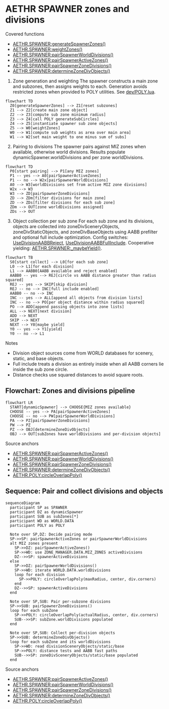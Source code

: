 # AETHR SPAWNER zones and divisions

Covered functions
- [AETHR.SPAWNER:generateSpawnerZones()](../../dev/SPAWNER.lua:2012)
- [AETHR.SPAWNER:weightZones()](../../dev/SPAWNER.lua:2148)
- [AETHR.SPAWNER:pairSpawnerWorldDivisions()](../../dev/SPAWNER.lua:723)
- [AETHR.SPAWNER:pairSpawnerActiveZones()](../../dev/SPAWNER.lua:760)
- [AETHR.SPAWNER:pairSpawnerZoneDivisions()](../../dev/SPAWNER.lua:803)
- [AETHR.SPAWNER:determineZoneDivObjects()](../../dev/SPAWNER.lua:857)

1. Zone generation and weighting
The spawner constructs a main zone and subzones, then assigns weights to each. Generation avoids restricted zones when provided to POLY utilities. See [dev/POLY.lua](../../dev/POLY.lua).

```mermaid
flowchart TD
  Z0[generateSpawnerZones] --> Z1[reset subzones]
  Z1 --> Z2[create main zone object]
  Z2 --> Z3[compute sub zone minimum radius]
  Z3 --> Z4[call POLY generateSubCircles]
  Z4 --> Z5[instantiate spawner sub zone objects]
  Z5 --> W0[weightZones]
  W0 --> W1[compute sub weights as area over main area]
  W1 --> W2[set main weight to one minus sum of subs]
```

2. Pairing to divisions
The spawner pairs against MIZ zones when available, otherwise world divisions. Results populate dynamicSpawner.worldDivisions and per zone worldDivisions.

```mermaid
flowchart TD
  P0[start pairing] --> P1[any MIZ zones]
  P1 -- yes --> A0[pairSpawnerActiveZones]
  P1 -- no --> W2x[pairSpawnerWorldDivisions]
  A0 --> W3[worldDivisions set from active MIZ zone divisions]
  W2x --> W3
  W3 --> ZD[pairSpawnerZoneDivisions]
  ZD --> ZDm[filter divisions for main zone]
  ZD --> ZDs[filter divisions for each sub zone]
  ZDm --> OUT[zone worldDivisions assigned]
  ZDs --> OUT
```

3. Object collection per sub zone
For each sub zone and its divisions, objects are collected into zoneDivSceneryObjects, zoneDivStaticObjects, and zoneDivBaseObjects using AABB prefilter and optional full include optimization. Config switches: [UseDivisionAABBReject](../../dev/SPAWNER.lua:96), [UseDivisionAABBFullInclude](../../dev/SPAWNER.lua:97). Cooperative yielding: [AETHR.SPAWNER:_maybeYield()](../../dev/SPAWNER.lua:255).

```mermaid
flowchart TB
  S0[start collect] --> L0[for each sub zone]
  L0 --> L1[for each division]
  L1 --> AABB0[AABB available and reject enabled]
  AABB0 -- yes --> REJ[circle vs AABB distance greater than radius squared]
  REJ -- yes --> SKIP[skip division]
  REJ -- no --> INC[full include enabled]
  AABB0 -- no --> INC
  INC -- yes --> ALL[append all objects from division lists]
  INC -- no --> PO[per object distance within radius squared]
  PO --> ADD[append passing objects into zone lists]
  ALL --> NEXT[next division]
  ADD --> NEXT
  SKIP --> NEXT
  NEXT --> Y0[maybe yield]
  Y0 -- yes --> Y1[yield]
  Y0 -- no --> L1
```

Notes
- Division object sources come from WORLD databases for scenery, static, and base objects.
- Full include treats a division as entirely inside when all AABB corners lie inside the sub zone circle.
- Distance checks use squared distances to avoid square roots.
## Flowchart: Zones and divisions pipeline

```mermaid
flowchart LR
  START[dynamicSpawner] --> CHOOSE{MIZ zones available}
  CHOOSE -- yes --> PA[pairSpawnerActiveZones]
  CHOOSE -- no --> PW[pairSpawnerWorldDivisions]
  PA --> PZ[pairSpawnerZoneDivisions]
  PW --> PZ
  PZ --> OBJ[determineZoneDivObjects]
  OBJ --> OUT[subZones have worldDivisions and per-division objects]
```

Source anchors
- [AETHR.SPAWNER:pairSpawnerActiveZones()](../../dev/SPAWNER.lua:760)
- [AETHR.SPAWNER:pairSpawnerWorldDivisions()](../../dev/SPAWNER.lua:723)
- [AETHR.SPAWNER:pairSpawnerZoneDivisions()](../../dev/SPAWNER.lua:803)
- [AETHR.SPAWNER:determineZoneDivObjects()](../../dev/SPAWNER.lua:857)
- [AETHR.POLY:circleOverlapPoly()](../../dev/POLY.lua:115)

## Sequence: Pair and collect divisions and objects

```mermaid
sequenceDiagram
  participant SP as SPAWNER
  participant DZ as dynamicSpawner
  participant SUB as subZones[*]
  participant WD as WORLD.DATA
  participant POLY as POLY

  Note over SP,DZ: Decide pairing mode
  SP->>SP: pairSpawnerActiveZones or pairSpawnerWorldDivisions
  alt MIZ zones present
    SP->>DZ: pairSpawnerActiveZones()
    SP->>WD: use ZONE_MANAGER.DATA.MIZ_ZONES activeDivisions
    DZ-->>SP: spawnerActiveDivisions
  else
    SP->>DZ: pairSpawnerWorldDivisions()
    SP->>WD: iterate WORLD.DATA.worldDivisions
    loop for each division
      SP->>POLY: circleOverlapPoly(maxRadius, center, div.corners)
    end
    DZ-->>SP: spawnerActiveDivisions
  end

  Note over SP,SUB: Pair per-subzone divisions
  SP->>SUB: pairSpawnerZoneDivisions()
  loop for each subZone
    SP->>POLY: circleOverlapPoly(actualRadius, center, div.corners)
    SUB-->>SP: subZone.worldDivisions populated
  end

  Note over SP,SUB: Collect per-division objects
  SP->>SUB: determineZoneDivObjects()
  loop for each subZone and its worldDivisions
    SP->>WD: read divisionSceneryObjects/static/base
    SP->>POLY: distance tests and AABB fast paths
    SUB-->>SP: zoneDivSceneryObjects/static/base populated
  end
```

Source anchors
- [AETHR.SPAWNER:pairSpawnerActiveZones()](../../dev/SPAWNER.lua:760)
- [AETHR.SPAWNER:pairSpawnerWorldDivisions()](../../dev/SPAWNER.lua:723)
- [AETHR.SPAWNER:pairSpawnerZoneDivisions()](../../dev/SPAWNER.lua:803)
- [AETHR.SPAWNER:determineZoneDivObjects()](../../dev/SPAWNER.lua:857)
- [AETHR.POLY:circleOverlapPoly()](../../dev/POLY.lua:115)